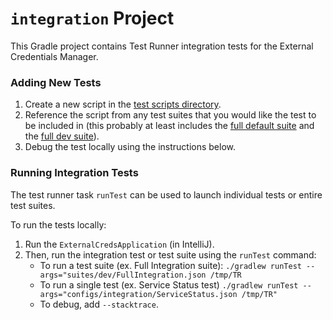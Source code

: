 # `integration` Project

This Gradle project contains Test Runner integration tests for the External Credentials Manager. 
    

### Adding New Tests

1. Create a new script in the [test scripts directory](src/main/java/scripts/testscripts). 
2. Reference the script from any test suites that you would like the test to be included in (this probably at least includes the [full default suite](src/main/resources/suites/FullIntegration.json) and the [full dev suite](src/main/resources/suites/dev/FullIntegration.json)).
3. Debug the test locally using the instructions below. 


### Running Integration Tests

The test runner task `runTest` can be used to launch individual tests or entire test suites. 

To run the tests locally:

1. Run the `ExternalCredsApplication` (in IntelliJ).
3. Then, run the integration test or test suite using the `runTest` command:
   - To run a test suite (ex. Full Integration suite):
     `./gradlew runTest --args="suites/dev/FullIntegration.json /tmp/TR`
   - To run a single test (ex. Service Status test)
     `./gradlew runTest --args="configs/integration/ServiceStatus.json /tmp/TR"`
   - To debug, add `--stacktrace`.
